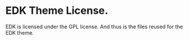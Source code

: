# EDK Theme License.
EDK is licensed under the GPL license. And thus is the files reused for the EDK theme.